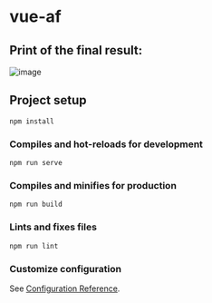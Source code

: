 # vue-af

## Print of the final result:
![image](https://user-images.githubusercontent.com/65422447/142788448-0bbd648c-c33c-4cd9-8880-1c983ab829e8.png)

## Project setup
```
npm install
```

### Compiles and hot-reloads for development
```
npm run serve
```

### Compiles and minifies for production
```
npm run build
```

### Lints and fixes files
```
npm run lint
```

### Customize configuration
See [Configuration Reference](https://cli.vuejs.org/config/).
